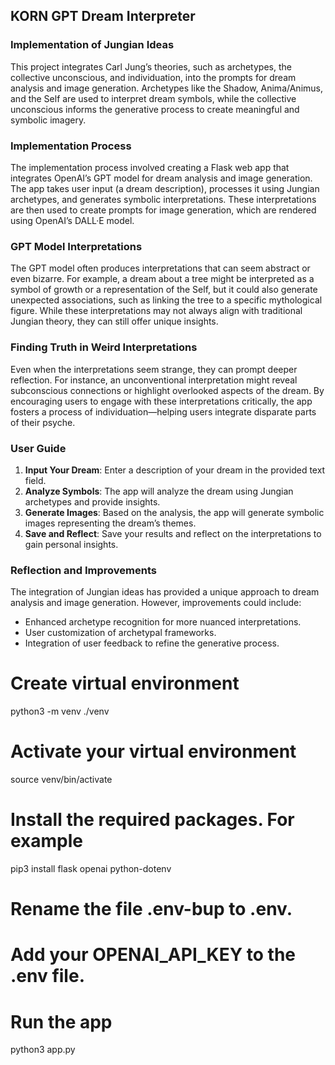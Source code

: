 ## KORN GPT Dream Interpreter

### Implementation of Jungian Ideas
This project integrates Carl Jung’s theories, such as archetypes, the collective unconscious, and individuation, into the prompts for dream analysis and image generation. Archetypes like the Shadow, Anima/Animus, and the Self are used to interpret dream symbols, while the collective unconscious informs the generative process to create meaningful and symbolic imagery.

### Implementation Process
The implementation process involved creating a Flask web app that integrates OpenAI’s GPT model for dream analysis and image generation. The app takes user input (a dream description), processes it using Jungian archetypes, and generates symbolic interpretations. These interpretations are then used to create prompts for image generation, which are rendered using OpenAI’s DALL·E model.

### GPT Model Interpretations
The GPT model often produces interpretations that can seem abstract or even bizarre. For example, a dream about a tree might be interpreted as a symbol of growth or a representation of the Self, but it could also generate unexpected associations, such as linking the tree to a specific mythological figure. While these interpretations may not always align with traditional Jungian theory, they can still offer unique insights.

### Finding Truth in Weird Interpretations
Even when the interpretations seem strange, they can prompt deeper reflection. For instance, an unconventional interpretation might reveal subconscious connections or highlight overlooked aspects of the dream. By encouraging users to engage with these interpretations critically, the app fosters a process of individuation—helping users integrate disparate parts of their psyche.

### User Guide
1. **Input Your Dream**: Enter a description of your dream in the provided text field.
2. **Analyze Symbols**: The app will analyze the dream using Jungian archetypes and provide insights.
3. **Generate Images**: Based on the analysis, the app will generate symbolic images representing the dream’s themes.
4. **Save and Reflect**: Save your results and reflect on the interpretations to gain personal insights.

### Reflection and Improvements
The integration of Jungian ideas has provided a unique approach to dream analysis and image generation. However, improvements could include:
- Enhanced archetype recognition for more nuanced interpretations.
- User customization of archetypal frameworks.
- Integration of user feedback to refine the generative process.

# Create virtual environment
python3 -m venv ./venv

# Activate your virtual environment
source venv/bin/activate

# Install the required packages. For example
pip3 install flask openai python-dotenv

# Rename the file .env-bup to .env. 
# Add your OPENAI_API_KEY to the .env file.

# Run the app
python3 app.py